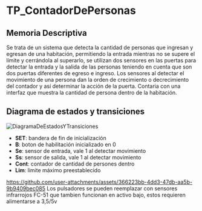# TP_ContadorDePersonas
## Memoria Descriptiva
Se trata de un sistema que detecta la cantidad de personas que ingresan y egresan de una habitación, permitiendo la entrada mientras no se supere el límite y cerrándola al superarlo, se utilizan dos sensores en las puertas para detectar la entrada y la salida de las personas teniendo en cuenta que son dos puertas diferentes de egreso e ingreso. Los sensores al detectar el movimiento de una persona dan la orden de crecimiento o decrecimiento del contador y así determinar la acción de la puerta. Contaria con una interfaz que muestra la cantidad de persona dentro de la habitación.
## Diagrama de estados y transiciones
![DiagramaDeEstadosYTransiciones](https://github.com/user-attachments/assets/62b08589-05d2-4f5c-9c03-330a6db6515f)
 - __SET__: bandera de fin de inicialización
 - __B__: boton de habilitación inicializado en 0
 - __Se__: sensor de entrada, vale 1 al detectar movimiento
 - __Ss__: sensor de salida, vale 1 al detectar movimiento
 - __Cont__: contador de cantidad de persones dentro
 - __Lim__: limite máximo preestablecido

https://github.com/user-attachments/assets/366223bb-4dd3-47db-aa5b-9b9409bec085
Los pulsadores se pueden reemplazar con sensores infrarrojos FC-51 que tambien funcionan en activo bajo, estos requieren alimentarse a 3,5/5v
